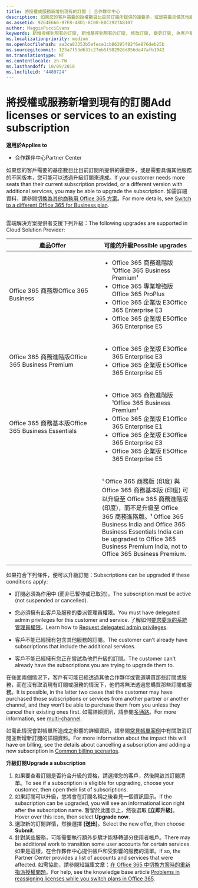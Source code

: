 ```yaml
---
title: 將授權或服務新增到現有的訂閱 | 合作夥伴中心
description: 如果您的客戶需要的授權數目比目前訂閱所提供的還要多，或是需要具備其他服務的不同版本，您可能可以透過升級訂閱來達成。
ms.assetid: 9264E666-97F8-48D1-8C00-EDC2927A8107
author: MaggiePucciEvans
keywords: 新增授權到現有的訂閱, 新增基座到現有的訂閱, 修改訂閱, 變更訂閱, 為客戶購買更多授權
ms.localizationpriority: medium
ms.openlocfilehash: aa3ca83353b5efece1cb86395f82f6e876deb25b
ms.sourcegitcommit: 123a7f53d633c27eb5f982926d856de47afb1042
ms.translationtype: MT
ms.contentlocale: zh-TW
ms.lasthandoff: 10/09/2018
ms.locfileid: "4489724"
---
```

# <a name="add-licenses-or-services-to-an-existing-subscription"></a><span data-ttu-id="aa754-104">將授權或服務新增到現有的訂閱</span><span class="sxs-lookup"><span data-stu-id="aa754-104">Add licenses or services to an existing subscription</span></span>

**<span data-ttu-id="aa754-105">適用於</span><span class="sxs-lookup"><span data-stu-id="aa754-105">Applies to</span></span>**

-  <span data-ttu-id="aa754-106">合作夥伴中心</span><span class="sxs-lookup"><span data-stu-id="aa754-106">Partner Center</span></span>

<span data-ttu-id="aa754-107">如果您的客戶需要的基座數目比目前訂閱所提供的還要多，或是需要具備其他服務的不同版本，您可能可以透過升級訂閱來達成。</span><span class="sxs-lookup"><span data-stu-id="aa754-107">If your customer needs more seats than their current subscription provided, or a different version with additional services, you may be able to upgrade the subscription.</span></span> <span data-ttu-id="aa754-108">如需詳細資料，請參閱[切換為其他商務用 Office 365 方案](http://go.microsoft.com/fwlink/p/?LinkId=723577)。</span><span class="sxs-lookup"><span data-stu-id="aa754-108">For more details, see [Switch to a different Office 365 for Business plan](http://go.microsoft.com/fwlink/p/?LinkId=723577).</span></span>

## <a href="" id="upgradesubscription"></a>


<span data-ttu-id="aa754-109">雲端解決方案提供者支援下列升級：</span><span class="sxs-lookup"><span data-stu-id="aa754-109">The following upgrades are supported in Cloud Solution Provider:</span></span>

<table>
<colgroup>
<col width="50%" />
<col width="50%" />
</colgroup>
<thead>
<tr class="header">
<th><span data-ttu-id="aa754-110">產品</span><span class="sxs-lookup"><span data-stu-id="aa754-110">Offer</span></span></th>
<th><span data-ttu-id="aa754-111">可能的升級</span><span class="sxs-lookup"><span data-stu-id="aa754-111">Possible upgrades</span></span></th>
</tr>
</thead>
<tbody>
<tr class="odd">
<td><span data-ttu-id="aa754-112">Office 365 商務版</span><span class="sxs-lookup"><span data-stu-id="aa754-112">Office 365 Business</span></span></td>
<td><ul>
<li><span data-ttu-id="aa754-113">Office 365 商務進階版¹</span><span class="sxs-lookup"><span data-stu-id="aa754-113">Office 365 Business Premium¹</span></span></li>
<li><span data-ttu-id="aa754-114">Office 365 專業增強版</span><span class="sxs-lookup"><span data-stu-id="aa754-114">Office 365 ProPlus</span></span></li>
<li><span data-ttu-id="aa754-115">Office 365 企業版 E3</span><span class="sxs-lookup"><span data-stu-id="aa754-115">Office 365 Enterprise E3</span></span></li>
<li><span data-ttu-id="aa754-116">Office 365 企業版 E5</span><span class="sxs-lookup"><span data-stu-id="aa754-116">Office 365 Enterprise E5</span></span></li>
</ul></td>
</tr>
<tr class="even">
<td><span data-ttu-id="aa754-117">Office 365 商務進階版</span><span class="sxs-lookup"><span data-stu-id="aa754-117">Office 365 Business Premium</span></span></td>
<td><ul>
<li><span data-ttu-id="aa754-118">Office 365 企業版 E3</span><span class="sxs-lookup"><span data-stu-id="aa754-118">Office 365 Enterprise E3</span></span></li>
<li><span data-ttu-id="aa754-119">Office 365 企業版 E5</span><span class="sxs-lookup"><span data-stu-id="aa754-119">Office 365 Enterprise E5</span></span></li>
</ul></td>
</tr>
<tr class="odd">
<td><span data-ttu-id="aa754-120">Office 365 商務基本版</span><span class="sxs-lookup"><span data-stu-id="aa754-120">Office 365 Business Essentials</span></span></td>
<td><ul>
<li><span data-ttu-id="aa754-121">Office 365 商務進階版¹</span><span class="sxs-lookup"><span data-stu-id="aa754-121">Office 365 Business Premium¹</span></span></li>
<li><span data-ttu-id="aa754-122">Office 365 企業版 E1</span><span class="sxs-lookup"><span data-stu-id="aa754-122">Office 365 Enterprise E1</span></span></li>
<li><span data-ttu-id="aa754-123">Office 365 企業版 E3</span><span class="sxs-lookup"><span data-stu-id="aa754-123">Office 365 Enterprise E3</span></span></li>
<li><span data-ttu-id="aa754-124">Office 365 企業版 E5</span><span class="sxs-lookup"><span data-stu-id="aa754-124">Office 365 Enterprise E5</span></span></li>
</ul></td>
</tr>
<tr class="even">
<td></td>
<td><p><span data-ttu-id="aa754-125">¹ Office 365 商務版 (印度) 與 Office 365 商務基本版 (印度) 可以升級至 Office 365 商務進階版 (印度)，而不是升級至 Office 365 商務進階版。</span><span class="sxs-lookup"><span data-stu-id="aa754-125">¹ Office 365 Business India and Office 365 Business Essentials India can be upgraded to Office 365 Business Premium India, not to Office 365 Business Premium.</span></span></p></td>
</tr>
</tbody>
</table>

 

<span data-ttu-id="aa754-126">如果符合下列條件，便可以升級訂閱：</span><span class="sxs-lookup"><span data-stu-id="aa754-126">Subscriptions can be upgraded if these conditions apply:</span></span>

-   <span data-ttu-id="aa754-127">訂閱必須為作用中 (而非已暫停或已取消)。</span><span class="sxs-lookup"><span data-stu-id="aa754-127">The subscription must be active (not suspended or cancelled).</span></span>

-   <span data-ttu-id="aa754-128">您必須擁有此客戶及服務的委派管理員權限。</span><span class="sxs-lookup"><span data-stu-id="aa754-128">You must have delegated admin privileges for this customer and service.</span></span> <span data-ttu-id="aa754-129">了解如何[要求委派的系統管理員權限](request-a-relationship-with-a-customer.md)。</span><span class="sxs-lookup"><span data-stu-id="aa754-129">Learn how to [Request delegated admin privileges](request-a-relationship-with-a-customer.md).</span></span>

-   <span data-ttu-id="aa754-130">客戶不能已經擁有包含其他服務的訂閱。</span><span class="sxs-lookup"><span data-stu-id="aa754-130">The customer can’t already have subscriptions that include the additional services.</span></span>

-   <span data-ttu-id="aa754-131">客戶不能已經擁有您正在嘗試為他們升級的訂閱。</span><span class="sxs-lookup"><span data-stu-id="aa754-131">The customer can’t already have the subscriptions you are trying to upgrade them to.</span></span>

<span data-ttu-id="aa754-132">在後面兩個情況下，客戶有可能已經透過其他合作夥伴或管道購買那些訂閱或服務，而在沒有取消現有訂閱或服務的情況下，他們將無法透過您購買那些訂閱或服務。</span><span class="sxs-lookup"><span data-stu-id="aa754-132">It is possible, in the latter two cases that the customer may have purchased those subscriptions or services from another partner or another channel, and they won’t be able to purchase them from you unless they cancel their existing ones first.</span></span> <span data-ttu-id="aa754-133">如需詳細資訊，請參閱[多通路](multichannel.md)。</span><span class="sxs-lookup"><span data-stu-id="aa754-133">For more information, see [multi-channel](multichannel.md).</span></span>

<span data-ttu-id="aa754-134">如需此情況會對帳單所造成之影響的詳細資訊，請參閱[常見帳單案例](common-billing-scenarios.md)中有關取消訂閱並新增新訂閱的詳細資料。</span><span class="sxs-lookup"><span data-stu-id="aa754-134">For more information about the impact this will have on billing, see the details about cancelling a subscription and adding a new subscription in [Common billing scenarios](common-billing-scenarios.md).</span></span>

**<span data-ttu-id="aa754-135">升級訂閱</span><span class="sxs-lookup"><span data-stu-id="aa754-135">Upgrade a subscription</span></span>**

1.  <span data-ttu-id="aa754-136">如果要查看訂閱是否符合升級的資格，請選擇您的客戶，然後開啟其訂閱清單。</span><span class="sxs-lookup"><span data-stu-id="aa754-136">To see if a subscription is eligible for upgrading, choose your customer, then open their list of subscriptions.</span></span>
2.  <span data-ttu-id="aa754-137">如果訂閱可以升級，您將會在訂閱名稱之後看見一個資訊圖示。</span><span class="sxs-lookup"><span data-stu-id="aa754-137">If the subscription can be upgraded, you will see an informational icon right after the subscription name.</span></span> <span data-ttu-id="aa754-138">暫留於此圖示上，然後選取 **\[立即升級\]**。</span><span class="sxs-lookup"><span data-stu-id="aa754-138">Hover over this icon, then select **Upgrade now**.</span></span>
3.  <span data-ttu-id="aa754-139">選取新的訂閱詳情，然後選擇 **\[送出\]**。</span><span class="sxs-lookup"><span data-stu-id="aa754-139">Select the new offer, then choose **Submit**.</span></span>
4.  <span data-ttu-id="aa754-140">針對某些服務，可能需要執行額外步驟才能移轉部分使用者帳戶。</span><span class="sxs-lookup"><span data-stu-id="aa754-140">There may be additional work to transition some user accounts for certain services.</span></span> <span data-ttu-id="aa754-141">如果是這樣，在合作夥伴中心提供帳戶和受影響的服務的清單。</span><span class="sxs-lookup"><span data-stu-id="aa754-141">If so, the Partner Center provides a list of accounts and services that were affected.</span></span> <span data-ttu-id="aa754-142">如需協助，請參閱知識庫文章：[在 Office 365 中切換方案時的重新指派授權問題](http://go.microsoft.com/fwlink/p/?LinkId=723576)。</span><span class="sxs-lookup"><span data-stu-id="aa754-142">For help, see the knowledge base article [Problems in reassigning licenses while you switch plans in Office 365](http://go.microsoft.com/fwlink/p/?LinkId=723576).</span></span>

 

 



